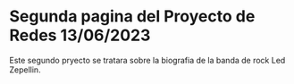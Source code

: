 # Segunda pagina del Proyecto de Redes 13/06/2023
Este segundo pryecto se tratara sobre la biografia de la banda de rock Led Zepellin.
